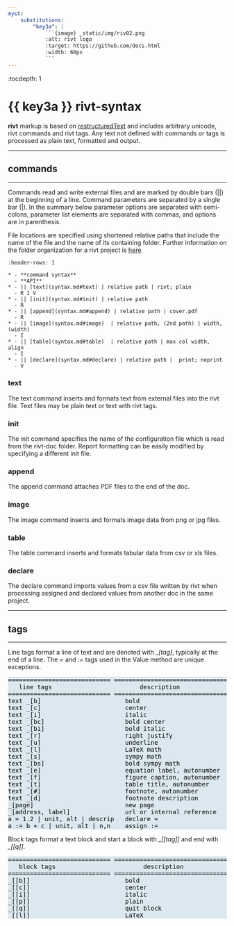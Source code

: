 ```yaml
---
myst:
    substitutions:
        "key3a": |
            ```{image} _static/img/riv02.png
            :alt: rivt logo
            :target: https://github.com/docs.html
            :width: 60px
            ```
---
```


:tocdepth: 1

<style type="text/css">
  table    { background:#dce8ef; color: #000000; }
</style>

#  {{ key3a }} **rivt-syntax**

**rivt** markup is based on
[restructuredText](https://docutils.sourceforge.io/docs/user/rst/quickref.html)
and includes arbitrary unicode, rivt commands and rivt tags. Any text not
defined with commands or tags is processed as plain text, formatted and output.

<hr>

## commands
<hr>

Commands read and write external files and are marked by double bars (||) at
the beginning of a line. Command parameters are separated by a single bar (|).
In the summary below parameter options are separated with semi-colons,
parameter list elements are separated with commas, and options are in
parenthesis.

File locations are specified using shortened relative paths that include the
name of the file and the name of its containing folder. Further information on
the folder organization for a rivt project is [here](rdoc.md#folders)

```{list-table} Command Syntax
:header-rows: 1

* - **command syntax** 
  - **API** 
* - || [text](syntax.md#text) | relative path | rivt; plain                     
  - R I V
* - || [init](syntax.md#init) | relative path
  - R
* - || [append](syntax.md#append) | relative path | cover.pdf
  - R
* - || [image](syntax.md#image)  | relative path, (2nd path) | width, (width)
  - I
* - || [table](syntax.md#table)  | relative path | max col width, align
  - I
* - || [declare](syntax.md#declare) | relative path |  print; noprint
  - V
```


### **text**

The text command inserts and formats text from external files into the rivt
file. Text files may be plain text or text with rivt tags.

### **init**

The init command specifies the name of the configuration file which is read
from the rivt-doc folder. Report formatting can be easily modified by
specifying a different init file.

### **append**

The append command attaches PDF files to the end of the doc.

### **image**

The image command inserts and formats image data from png or jpg files.

### **table**

The table command inserts and formats tabular data from csv or xls files.

### **declare**

The declare command imports values from a csv file written by rivt when
processing assigned and declared values from another doc in the same
project.



<hr>

## tags
<hr>

Line tags format a line of text and are denoted with *_[tag]*, typically at the
end of a line. The *=* and *:=* tags used in the Value method are unique
exceptions. 

<pre style="background:#dce8ef; color: #000000">
============================ ================================= ==========
   line tags                        description                   API
============================ ================================ ===========
text _[b]                       bold                            R I V 
text _[c]                       center                          R I V  
text _[i]                       italic                          R I V  
text _[bc]                      bold center                     R I V  
text _[bi]                      bold italic                     R I V
text _[r]                       right justify                   R I V
text _[u]                       underline                       R I V   
text _[l]                       LaTeX math                        I V
text _[s]                       sympy math                        I V
text _[bs]                      bold sympy math                   I V
text _[e]                       equation label, autonumber        I V
text _[f]                       figure caption, autonumber        I V
text _[t]                       table title, autonumber           I V
text _[#]                       footnote, autonumber              I V
text _[d]                       footnote description              I V
_[page]                         new page                          I V
_[address, label]               url or internal reference         I V
a = 1.2 | unit, alt | descrip   declare =                           V
a := b + c | unit, alt | n,n    assign :=                           V
</pre>

Block tags format a text block and start a block with *_[[tag]]* and
end with *_[[q]]*.

<pre style="background:#dce8ef; color: #000000">
============================ ================================ ==========
   block tags                        description                 API
============================ ================================ ==========
_[[b]]                          bold                            R I V
_[[c]]                          center                          R I V
_[[i]]                          italic                          R I V
_[[p]]                          plain                           R I V
_[[q]]                          quit block                      R I V
_[[l]]                          LaTeX                             I V
</pre>

